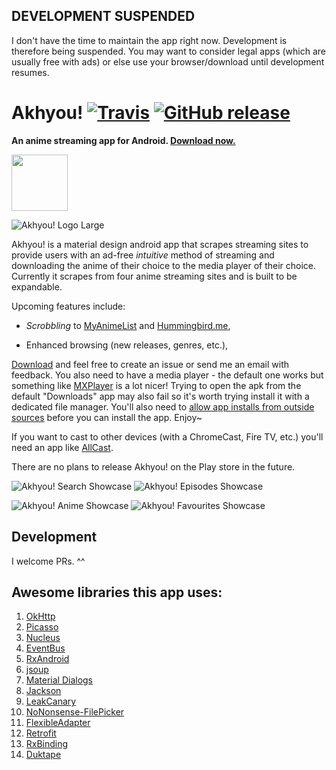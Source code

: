 
##            DEVELOPMENT SUSPENDED
I don't have the time to maintain the app right now. Development is therefore being suspended. You may want to consider legal apps (which are usually free with ads) or else use your browser/download until development resumes.

# Akhyou! [![Travis](https://img.shields.io/travis/dulleh/akhyou.svg?maxAge=60)](https://travis-ci.org/dulleh/akhyou) [![GitHub release](https://img.shields.io/github/release/dulleh/akhyou.svg?maxAge=3600)](https://github.com/dulleh/akhyou/releases)
**An anime streaming app for Android. [Download now.](https://github.com/dulleh/akhyou/blob/master/akhyou-latest.apk?raw=true)**

<a href="https://f-droid.org/repository/browse/?fdfilter=akhyou&fdid=dulleh.akhyou.fdroid" target="_blank"><img src="https://f-droid.org/badge/get-it-on.png" height="90"/></a>

![Akhyou! Logo Large](/AKHYOU-FINAL-LOGO-SMALL.png "AKHYOU!")

Akhyou! is a material design android app that scrapes streaming sites to provide users with an ad-free *intuitive* method of streaming and downloading the anime of their choice to the media player of their choice. Currently it scrapes from four anime streaming sites and is built to be expandable. 

Upcoming features include:

- *Scrobbling* to [MyAnimeList](http://myanimelist.net/) and [Hummingbird.me](https://hummingbird.me/),

- Enhanced browsing (new releases, genres, etc.),

[Download](https://github.com/dulleh/akhyou/blob/master/akhyou-latest.apk?raw=true) and feel free to create an issue or send me an email with feedback. You also need to have a media player - the default one works but something like [MXPlayer](https://play.google.com/store/apps/details?id=com.mxtech.videoplayer.ad&hl=en_GB) is a lot nicer! Trying to open the apk from the default "Downloads" app may also fail so it's worth trying install it with a dedicated file manager. You'll also need to [allow app installs from outside sources](http://www.androidcentral.com/allow-app-installs-unknown-sources) before you can install the app.  Enjoy~

If you want to cast to other devices (with a ChromeCast, Fire TV, etc.) you'll need an app like [AllCast](https://play.google.com/store/apps/details?id=com.koushikdutta.cast).

There are no plans to release Akhyou! on the Play store in the future.

![Akhyou! Search Showcase](/captures/showcase_search_small.png "AKHYOU!") ![Akhyou! Episodes Showcase](/captures/showcase_episodes_small.png "AKHYOU!")  

![Akhyou! Anime Showcase](/captures/showcase_anime_small.png "AKHYOU!") ![Akhyou! Favourites Showcase](/captures/showcase_favourites_small.png "AKHYOU!")

## Development  

I welcome PRs. ^^

## Awesome libraries this app uses:  

1. [OkHttp](http://square.github.io/okhttp/)  
2. [Picasso](http://square.github.io/picasso/)  
3. [Nucleus](https://github.com/konmik/nucleus)  
4. [EventBus](https://github.com/greenrobot/EventBus)  
5. [RxAndroid](https://github.com/ReactiveX/RxAndroid)  
6. [jsoup](http://jsoup.org/)  
7. [Material Dialogs](https://github.com/afollestad/material-dialogs)  
8. [Jackson](https://github.com/FasterXML/jackson)  
9. [LeakCanary](https://github.com/square/leakcanary)  
10. [NoNonsense-FilePicker](https://github.com/spacecowboy/NoNonsense-FilePicker)
11. [FlexibleAdapter](https://github.com/davideas/FlexibleAdapter)
12. [Retrofit](https://github.com/square/retrofit)
13. [RxBinding](https://github.com/JakeWharton/RxBinding)
14. [Duktape](https://github.com/svaarala/duktape)
